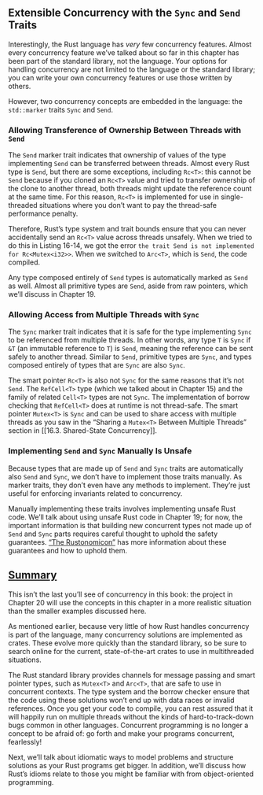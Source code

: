 ## Extensible Concurrency with the `Sync` and `Send` Traits


Interestingly, the Rust language has _very_ few concurrency features. Almost every concurrency feature we’ve talked about so far in this chapter has been part of the standard library, not the language. Your options for handling concurrency are not limited to the language or the standard library; you can write your own concurrency features or use those written by others.

However, two concurrency concepts are embedded in the language: the `std::marker` traits `Sync` and `Send`.

### Allowing Transference of Ownership Between Threads with `Send`

The `Send` marker trait indicates that ownership of values of the type implementing `Send` can be transferred between threads. Almost every Rust type is `Send`, but there are some exceptions, including `Rc<T>`: this cannot be `Send` because if you cloned an `Rc<T>` value and tried to transfer ownership of the clone to another thread, both threads might update the reference count at the same time. For this reason, `Rc<T>` is implemented for use in single-threaded situations where you don’t want to pay the thread-safe performance penalty.

Therefore, Rust’s type system and trait bounds ensure that you can never accidentally send an `Rc<T>` value across threads unsafely. When we tried to do this in Listing 16-14, we got the error `the trait Send is not implemented for Rc<Mutex<i32>>`. When we switched to `Arc<T>`, which is `Send`, the code compiled.

Any type composed entirely of `Send` types is automatically marked as `Send` as well. Almost all primitive types are `Send`, aside from raw pointers, which we’ll discuss in Chapter 19.

### Allowing Access from Multiple Threads with `Sync`

The `Sync` marker trait indicates that it is safe for the type implementing `Sync` to be referenced from multiple threads. In other words, any type `T` is `Sync` if `&T` (an immutable reference to `T`) is `Send`, meaning the reference can be sent safely to another thread. Similar to `Send`, primitive types are `Sync`, and types composed entirely of types that are `Sync` are also `Sync`.

The smart pointer `Rc<T>` is also not `Sync` for the same reasons that it’s not `Send`. The `RefCell<T>` type (which we talked about in Chapter 15) and the family of related `Cell<T>` types are not `Sync`. The implementation of borrow checking that `RefCell<T>` does at runtime is not thread-safe. The smart pointer `Mutex<T>` is `Sync` and can be used to share access with multiple threads as you saw in the “Sharing a `Mutex<T>` Between Multiple Threads” section in [[16.3. Shared-State Concurrency]].

### Implementing `Send` and `Sync` Manually Is Unsafe

Because types that are made up of `Send` and `Sync` traits are automatically also `Send` and `Sync`, we don’t have to implement those traits manually. As marker traits, they don’t even have any methods to implement. They’re just useful for enforcing invariants related to concurrency.

Manually implementing these traits involves implementing unsafe Rust code. We’ll talk about using unsafe Rust code in Chapter 19; for now, the important information is that building new concurrent types not made up of `Send` and `Sync` parts requires careful thought to uphold the safety guarantees. [“The Rustonomicon”](https://doc.rust-lang.org/nomicon/index.html) has more information about these guarantees and how to uphold them.

## [Summary](https://doc.rust-lang.org/book/ch16-04-extensible-concurrency-sync-and-send.html#summary)

This isn’t the last you’ll see of concurrency in this book: the project in Chapter 20 will use the concepts in this chapter in a more realistic situation than the smaller examples discussed here.

As mentioned earlier, because very little of how Rust handles concurrency is part of the language, many concurrency solutions are implemented as crates. These evolve more quickly than the standard library, so be sure to search online for the current, state-of-the-art crates to use in multithreaded situations.

The Rust standard library provides channels for message passing and smart pointer types, such as `Mutex<T>` and `Arc<T>`, that are safe to use in concurrent contexts. The type system and the borrow checker ensure that the code using these solutions won’t end up with data races or invalid references. Once you get your code to compile, you can rest assured that it will happily run on multiple threads without the kinds of hard-to-track-down bugs common in other languages. Concurrent programming is no longer a concept to be afraid of: go forth and make your programs concurrent, fearlessly!

Next, we’ll talk about idiomatic ways to model problems and structure solutions as your Rust programs get bigger. In addition, we’ll discuss how Rust’s idioms relate to those you might be familiar with from object-oriented programming.